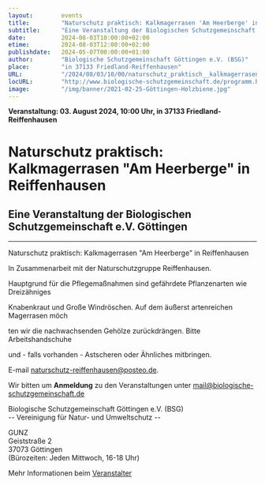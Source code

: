 ```yaml
---
layout:        events
title:         "Naturschutz praktisch: Kalkmagerrasen 'Am Heerberge' in Reiffenhausen"
subtitle:      "Eine Veranstaltung der Biologischen Schutzgemeinschaft e.V. Göttingen"
date:          2024-08-03T10:00:00+02:00
etime:         2024-08-03T12:00:00+02:00
publishdate:   2024-05-07T00:00:00+01:00
author:        "Biologische Schutzgemeinschaft Göttingen e.V. (BSG)"
place:         "in 37133 Friedland-Reiffenhausen"
URL:           "/2024/08/03/10/00/naturschutz_praktisch__kalkmagerrasen_am_heerberge_in_reiffenhausen"
locURL:        "http://www.biologische-schutzgemeinschaft.de/programm.html"
image:         "/img/banner/2021-02-25-Göttingen-Holzbiene.jpg"
---
```


**Veranstaltung: 03. August 2024, 10:00 Uhr, in 37133 Friedland-Reiffenhausen**

Naturschutz praktisch: Kalkmagerrasen "Am Heerberge" in Reiffenhausen
===========

Eine Veranstaltung der Biologischen Schutzgemeinschaft e.V. Göttingen
-----------

-------------

Naturschutz praktisch: Kalkmagerrasen "Am Heerberge" in Reiffenhausen

In Zusammenarbeit mit der Naturschutzgruppe Reiffenhausen.

Hauptgrund für die Pflegemaßnahmen sind gefährdete Pflanzenarten wie Dreizähniges

Knabenkraut und Große Windröschen. Auf dem äußerst artenreichen Magerrasen möch

ten wir die nachwachsenden Gehölze zurückdrängen. Bitte Arbeitshandschuhe

und - falls vorhanden - Astscheren oder Ähnliches mitbringen.

E-mail naturschutz-reiffenhausen@posteo.de.


Wir bitten um **Anmeldung** zu den Veranstaltungen unter mail@biologische-schutzgemeinschaft.de

Biologische Schutzgemeinschaft Göttingen e.V. (BSG)  
-- Vereinigung für Natur- und Umweltschutz --  

GUNZ  
Geiststraße 2  
37073 Göttingen  
(Bürozeiten: Jeden Mittwoch, 16-18 Uhr)


Mehr Informationen beim [Veranstalter](http://www.biologische-schutzgemeinschaft.de/programm.html)
